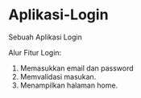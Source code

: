 # Aplikasi-Login
Sebuah Aplikasi Login

Alur Fitur Login:
1. Memasukkan email dan password
2. Memvalidasi masukan.
3. Menampilkan halaman home.
